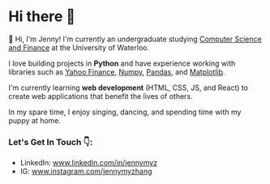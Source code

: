 # Hi there 👋

🌱 Hi, I'm Jenny! I'm currently an undergraduate studying [Computer Science and Finance](https://uwaterloo.ca/future-students/programs/computing-and-financial-management) at the University of Waterloo.

I love building projects in **Python** and have experience working with libraries such as [Yahoo Finance](https://github.com/ranaroussi/yfinance), [Numpy](https://numpy.org/), [Pandas](https://pandas.pydata.org/), and [Matplotlib](https://matplotlib.org/).

I'm currently learning **web development** (HTML, CSS, JS, and React) to create web applications that benefit the lives of others.

In my spare time, I enjoy singing, dancing, and spending time with my puppy at home. 

### Let's Get In Touch 👇: 
* LinkedIn: www.linkedin.com/in/jennymyz 
* IG: www.instagram.com/jennymyzhang
